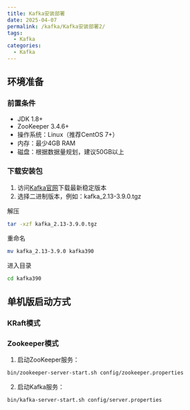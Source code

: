 ```yaml
---
title: Kafka安装部署
date: 2025-04-07
permalink: /kafka/Kafka安装部署2/
tags:
  - Kafka
categories:
  - Kafka
---
```


## 环境准备

### 前置条件
- JDK 1.8+
- ZooKeeper 3.4.6+
- 操作系统：Linux（推荐CentOS 7+）
- 内存：最少4GB RAM
- 磁盘：根据数据量规划，建议50GB以上

### 下载安装包
1. 访问[Kafka官网](https://kafka.apache.org/downloads)下载最新稳定版本
2. 选择二进制版本，例如：kafka_2.13-3.9.0.tgz

解压

```bash
tar -xzf kafka_2.13-3.9.0.tgz
```
重命名
```bash
mv kafka_2.13-3.9.0 kafka390
```
进入目录
```bash
cd kafka390
```

## 单机版启动方式

### KRaft模式



### Zookeeper模式

1. 启动ZooKeeper服务：
```bash
bin/zookeeper-server-start.sh config/zookeeper.properties
```

2. 启动Kafka服务：
```bash
bin/kafka-server-start.sh config/server.properties
```







